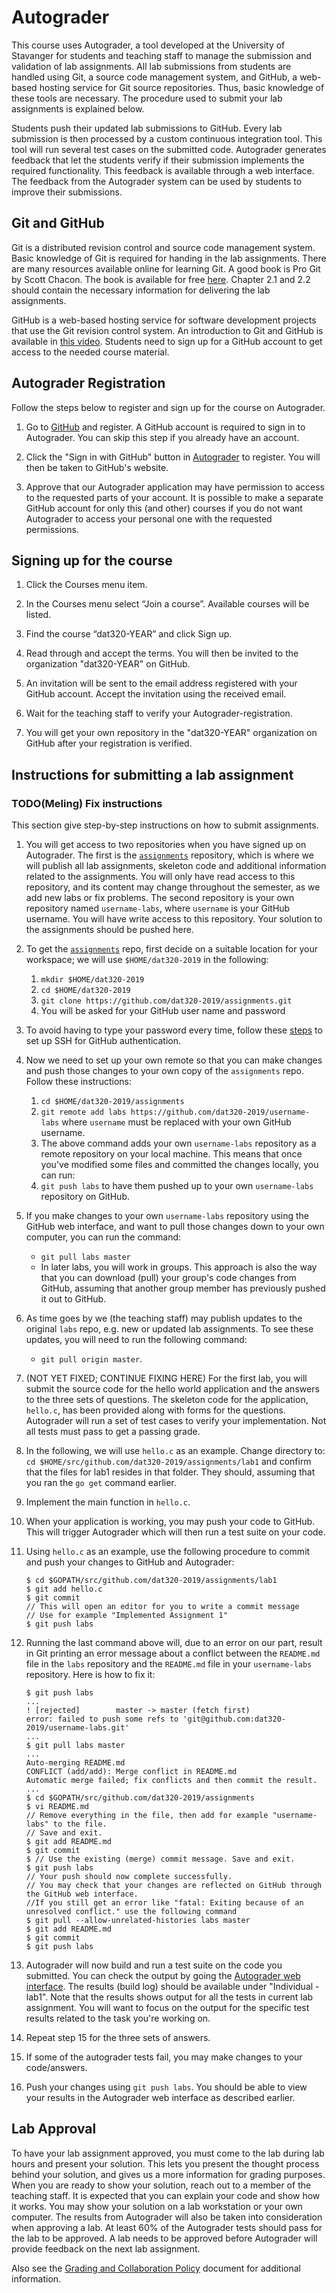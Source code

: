 # Autograder

This course uses Autograder, a tool developed at the University of Stavanger
for students and teaching staff to manage the submission and validation of
lab assignments. All lab submissions from students are handled using Git,
a source code management system, and GitHub, a web-based hosting service for
Git source repositories. Thus, basic knowledge of these tools are necessary.
The procedure used to submit your lab assignments is explained below.

Students push their updated lab submissions to GitHub. Every lab submission is
then processed by a custom continuous integration tool. This tool will run
several test cases on the submitted code. Autograder generates feedback that
let the students verify if their submission implements the required functionality.
This feedback is available through a web interface. The feedback from the
Autograder system can be used by students to improve their submissions.

## Git and GitHub

Git is a distributed revision control and source code management system. Basic
knowledge of Git is required for handing in the lab assignments. There are many
resources available online for learning Git. A good book is Pro Git by Scott
Chacon. The book is available for free [here](https://git-scm.com/book).
Chapter 2.1 and 2.2 should contain the necessary information for delivering the
lab assignments.

GitHub is a web-based hosting service for software development projects that
use the Git revision control system. An introduction to Git and GitHub is
available in [this video](http://youtu.be/U8GBXvdmHT4). Students need to sign
up for a GitHub account to get access to the needed course material.

## Autograder Registration

Follow the steps below to register and sign up for the course on Autograder.

1. Go to [GitHub](http://github.com) and register. A GitHub account is required
   to sign in to Autograder. You can skip this step if you already have an
   account.

2. Click the "Sign in with GitHub" button in
   [Autograder](http://ag.itest.run) to register. You will then be
   taken to GitHub's website.

3. Approve that our Autograder application may have permission to access to the
   requested parts of your account. It is possible to make a separate GitHub
   account for only this (and other) courses if you do not want Autograder to
   access your personal one with the requested permissions.

## Signing up for the course

1. Click the Courses menu item.

2. In the Courses menu select “Join a course”. Available courses will be listed.

3. Find the course “dat320-YEAR” and click Sign up.

4. Read through and accept the terms. You will then be invited to the
   organization "dat320-YEAR" on GitHub.

5. An invitation will be sent to the email address registered with your GitHub
   account. Accept the invitation using the received email.

6. Wait for the teaching staff to verify your Autograder-registration.

7. You will get your own repository in the "dat320-YEAR" organization on GitHub
   after your registration is verified.

## Instructions for submitting a lab assignment

### TODO(Meling) Fix instructions

This section give step-by-step instructions on how to submit assignments.

1. You will get access to two repositories when you have signed up on Autograder. 
   The first is the [`assignments`](https://github.com/dat320-2019/assignments)
   repository, which is where we will publish all lab assignments, skeleton code
   and additional information related to the assignments. You will only have read
   access to this repository, and its content may change throughout the semester,
   as we add new labs or fix problems. 
   The second repository is your own repository named `username-labs`, where
   `username` is your GitHub username. You will have write access to this
   repository. Your solution to the assignments should be pushed here.

2. To get the [`assignments`](https://github.com/dat320-2019/assignments) repo,
   first decide on a suitable location for your workspace; we will use 
   `$HOME/dat320-2019` in the following:
    1. `mkdir $HOME/dat320-2019`
    2. `cd $HOME/dat320-2019`
    3. `git clone https://github.com/dat320-2019/assignments.git`
    4. You will be asked for your GitHub user name and password

3. To avoid having to type your password every time, follow these
   [steps](https://github.com/dat320-2019/course-info/blob/master/github-ssh.md)
   to set up SSH for GitHub authentication.

4. Now we need to set up your own remote so that you can make changes and push
   those changes to your own copy of the `assignments` repo. Follow these instructions:
    1. `cd $HOME/dat320-2019/assignments`
    2. `git remote add labs https://github.com/dat320-2019/username-labs`
    where `username` must be replaced with your own GitHub username.
    3. The above command adds your own `username-labs` repository as a remote
    repository on your local machine. This means that once you've modified some
    files and committed the changes locally, you can run:
    4. `git push labs` to have them pushed up to your own `username-labs` repository on GitHub.

5. If you make changes to your own `username-labs` repository using the GitHub
   web interface, and want to pull those changes down to your own computer, you
   can run the command:
    * `git pull labs master`
    * In later labs, you will work in groups. This approach is also the way that
    you can download (pull) your group's code changes from GitHub, assuming that
    another group member has previously pushed it out to GitHub.

6. As time goes by we (the teaching staff) may publish updates to the
   original `labs` repo, e.g. new or updated lab assignments. To see these
   updates, you will need to run the following command:
    * `git pull origin master`.

7. (NOT YET FIXED; CONTINUE FIXING HERE) For the first lab, you will submit the source code for the hello world
   application and the answers to the three sets of questions. The skeleton code
   for the application, `hello.c`, has been provided along with forms for the
   questions. Autograder will run a set of test cases to verify your
   implementation. Not all tests must pass to get a passing grade.

8. In the following, we will use `hello.c` as an example. Change directory to:
   `cd $HOME/src/github.com/dat320-2019/assignments/lab1` and confirm that the files
   for lab1 resides in that folder. They should, assuming that you ran the `go
   get` command earlier.

9. Implement the main function in `hello.c`.

10. When your application is working, you may push your code to GitHub. This will
    trigger Autograder which will then run a test suite on your code.

11. Using `hello.c` as an example, use the following
    procedure to commit and push your changes to GitHub and Autograder:

    ```console
    $ cd $GOPATH/src/github.com/dat320-2019/assignments/lab1
    $ git add hello.c
    $ git commit
    // This will open an editor for you to write a commit message
    // Use for example "Implemented Assignment 1"
    $ git push labs
    ```

15. Running the last command above will, due to an error on our part, result in
    Git printing an error message about a conflict between the `README.md` file
    in the `labs` repository and the `README.md` file in your `username-labs`
    repository. Here is how to fix it:

    ```console
    $ git push labs
    ...
    ! [rejected]        master -> master (fetch first)
    error: failed to push some refs to 'git@github.com:dat320-2019/username-labs.git'
    ...
    $ git pull labs master
    ...
    Auto-merging README.md
    CONFLICT (add/add): Merge conflict in README.md
    Automatic merge failed; fix conflicts and then commit the result.
    ...
    $ cd $GOPATH/src/github.com/dat320-2019/assignments
    $ vi README.md
    // Remove everything in the file, then add for example "username-labs" to the file.
    // Save and exit.
    $ git add README.md
    $ git commit
    $ // Use the existing (merge) commit message. Save and exit.
    $ git push labs
    // Your push should now complete successfully.
    // You may check that your changes are reflected on GitHub through the GitHub web interface.
    //If you still get an error like "fatal: Exiting because of an unresolved conflict." use the following command
    $ git pull --allow-unrelated-histories labs master
    $ git add README.md
    $ git commit
    $ git push labs
    ```

16. Autograder will now build and run a test suite on the code you submitted.
    You can check the output by going the [Autograder web
    interface](http://ag.itest.run/). The results (build log) should be
    available under "Individual - lab1". Note that the results shows output
    for all the tests in current lab assignment. You will want to focus on the
    output for the specific test results related to the task you're working on.

17. Repeat step 15 for the three sets of answers.

18. If some of the autograder tests fail, you may make changes to your code/answers.

19. Push your changes using `git push labs`. You should be able to view your
    results in the Autograder web interface as described earlier.

## Lab Approval

To have your lab assignment approved, you must come to the lab during lab hours
and present your solution. This lets you present the thought process behind your
solution, and gives us a more information for grading purposes. When you are
ready to show your solution, reach out to a member of the teaching staff.
It is expected that you can explain your code and show how it works.
You may show your solution on a lab workstation or your own
computer. The results from Autograder will also be taken into consideration
when approving a lab. At least 60% of the Autograder tests should pass for the
lab to be approved. A lab needs to be approved before Autograder will provide
feedback on the next lab assignment.

Also see the [Grading and Collaboration
Policy](https://github.com/dat320-2019/course-info/blob/master/policy.md)
document for additional information.
